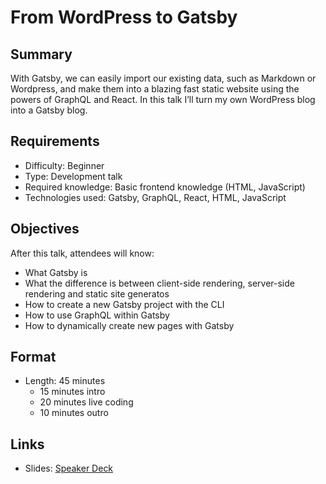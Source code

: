# From WordPress to Gatsby

## Summary

With Gatsby, we can easily import our existing data, such as Markdown or Wordpress, and make them into a blazing fast static website using the powers of GraphQL and React.
In this talk I’ll turn my own WordPress blog into a Gatsby blog.

## Requirements

- Difficulty: Beginner
- Type: Development talk
- Required knowledge: Basic frontend knowledge (HTML, JavaScript)
- Technologies used: Gatsby, GraphQL, React, HTML, JavaScript

## Objectives

After this talk, attendees will know:

- What Gatsby is
- What the difference is between client-side rendering, server-side rendering and static site generatos
- How to create a new Gatsby project with the CLI
- How to use GraphQL within Gatsby
- How to dynamically create new pages with Gatsby 

## Format

- Length: 45 minutes
    - 15 minutes intro
    - 20 minutes live coding
    - 10 minutes outro

## Links

- Slides: [Speaker Deck](https://speakerdeck.com/g00glen00b/from-wordpress-to-gatsby)


